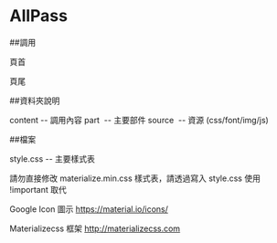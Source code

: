 # AllPass

##調用

 頁首
<?php include("part/header.php"); ?>

 頁尾
<?php include("part/footer.php"); ?>


##資料夾說明 

content -- 調用內容
part    -- 主要部件
source  -- 資源 (css/font/img/js)


##檔案

style.css -- 主要樣式表

請勿直接修改 materialize.min.css 樣式表，請透過寫入 style.css 使用 !important 取代

Google Icon 圖示 
https://material.io/icons/ 

Materializecss 框架
http://materializecss.com
